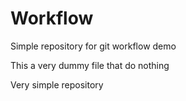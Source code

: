 # Workflow

Simple repository for git workflow demo

This a very dummy file that do nothing

Very simple repository
